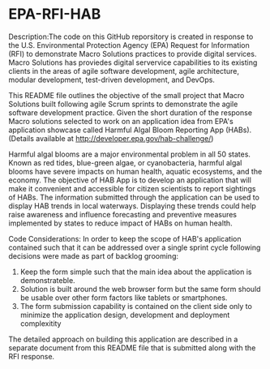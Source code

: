 # EPA-RFI-HAB

Description:The code on this GitHub reporsitory is created in response to the U.S. Environmental Protection Agency (EPA) Request for Information (RFI) to demonstrate Macro Solutions practices to provide digital services. Macro Solutions has proviedes digital servervice capabilities to its existing clients in the areas of agile software development, agile architecture, modular development, test-driven development, and DevOps. 

This README file outlines the objective of the small project that Macro Solutions built following agile Scrum sprints to demonstrate the agile software development practice. Given the short duration of the response Macro solutions selected to work on an application idea from EPA's application showcase called Harmful Algal Bloom Reporting App (HABs). (Details available at http://developer.epa.gov/hab-challenge/)

Harmful algal blooms are a major environmental problem in all 50 states. Known as red tides, blue-green algae, or cyanobacteria, harmful algal blooms have severe impacts on human health, aquatic ecosystems, and the economy. The objective of HAB App is to develop an application that will make it convenient and accessible for citizen scientists to report sightings of HABs. The information submitted through the application can be used to display HAB trends in local waterways. Displaying these trends could help raise awareness and influence forecasting and preventive measures implemented by states to reduce impact of HABs on human health.

Code Considerations: In order to keep the scope of HAB's application contained such that it can be addressed over a single sprint cycle following decisions were made as part of backlog grooming:
1) Keep the form simple such that the main idea about the application is demonstrateble.
2) Solution is built around the web browser form but the same form should be usable over other form factors like tablets or smartphones. 
3) The form submission capability is contained on the client side only to minimize the application design, development and deployment complexitity 

The detailed approach on building this application are described in a separate document from this README file that is submitted along with the RFI response.

